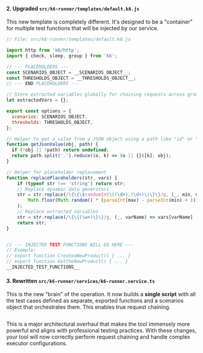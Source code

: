 #### 2. Upgraded `src/k6-runner/templates/default.k6.js`
This new template is completely different. It's designed to be a "container" for multiple test functions that will be injected by our service.

```javascript:src/k6-runner/templates/default.k6.js
// File: src/k6-runner/templates/default.k6.js

import http from 'k6/http';
import { check, sleep, group } from 'k6';

// --- PLACEHOLDERS ---
const SCENARIOS_OBJECT = __SCENARIOS_OBJECT__;
const THRESHOLDS_OBJECT = __THRESHOLDS_OBJECT__;
// --- END PLACEHOLDERS ---

// Store extracted variables globally for chaining requests across groups
let extractedVars = {};

export const options = {
  scenarios: SCENARIOS_OBJECT,
  thresholds: THRESHOLDS_OBJECT,
};

// Helper to get a value from a JSON object using a path like "id" or "user.name"
function getJsonValue(obj, path) {
  if (!obj || !path) return undefined;
  return path.split('.').reduce((o, k) => (o || {})[k], obj);
}

// Helper for placeholder replacement
function replacePlaceholders(str, vars) {
    if (typeof str !== 'string') return str;
    // Replace dynamic data generators
    str = str.replace(/\{\{\$randomInt\((\d+),(\d+)\)\}\}/g, (_, min, max) => 
        Math.floor(Math.random() * (parseInt(max) - parseInt(min) + 1)) + parseInt(min)
    );
    // Replace extracted variables
    str = str.replace(/\{\{(\w+)\}\}/g, (_, varName) => vars[varName] || '');
    return str;
}


// --- INJECTED TEST FUNCTIONS WILL GO HERE ---
// Example:
// export function CreateaNewProduct() { ... }
// export function GettheNewProduct() { ... }
__INJECTED_TEST_FUNCTIONS__
```

#### 3. Rewritten `src/k6-runner/services/k6-runner.service.ts`
This is the new "brain" of the operation. It now builds a **single script** with all the test cases defined as separate, exported functions and a scenarios object that orchestrates them. This enables true request chaining.

```typescript:src/k6-runner/services/k6-runner.service.ts

```

This is a major architectural overhaul that makes the tool immensely more powerful and aligns with professional testing practices. With these changes, your tool will now correctly perform request chaining and handle complex executor configurations.